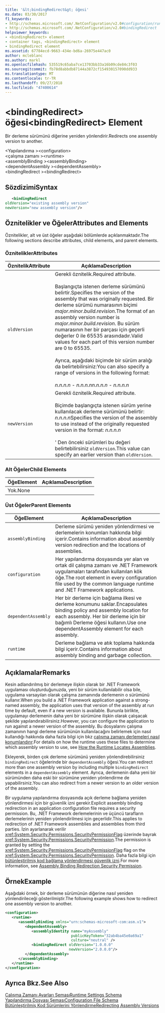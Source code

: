 ```yaml
---
title: '&lt;bindingRedirect&gt; öğesi'
ms.date: 03/30/2017
f1_keywords:
- http://schemas.microsoft.com/.NetConfiguration/v2.0#configuration/runtime/assemblyBinding/dependentAssembly/bindingRedirect
- http://schemas.microsoft.com/.NetConfiguration/v2.0#bindingRedirect
helpviewer_keywords:
- <bindingRedirect> element
- container tags, <bindingRedirect> element
- bindingRedirect element
ms.assetid: 67784ecd-9663-434e-bd6a-26975e447ac0
author: mcleblanc
ms.author: markl
ms.openlocfilehash: 535519c65aba7ce13703bb33a16b09cde84c3f03
ms.sourcegitcommit: fb78d8abbdb87144a3872cf154930157090dd933
ms.translationtype: MT
ms.contentlocale: tr-TR
ms.lasthandoff: 09/27/2018
ms.locfileid: "47400614"
---
```

# <a name="ltbindingredirectgt-element"></a><span data-ttu-id="99b06-102">&lt;bindingRedirect&gt; öğesi</span><span class="sxs-lookup"><span data-stu-id="99b06-102">&lt;bindingRedirect&gt; Element</span></span>
<span data-ttu-id="99b06-103">Bir derleme sürümünü diğerine yeniden yönlendirir.</span><span class="sxs-lookup"><span data-stu-id="99b06-103">Redirects one assembly version to another.</span></span>  
  
 <span data-ttu-id="99b06-104">\<Yapılandırma ></span><span class="sxs-lookup"><span data-stu-id="99b06-104">\<configuration></span></span>  
<span data-ttu-id="99b06-105">\<çalışma zamanı ></span><span class="sxs-lookup"><span data-stu-id="99b06-105">\<runtime></span></span>  
<span data-ttu-id="99b06-106">\<assemblyBinding ></span><span class="sxs-lookup"><span data-stu-id="99b06-106">\<assemblyBinding></span></span>  
<span data-ttu-id="99b06-107">\<dependentAssembly ></span><span class="sxs-lookup"><span data-stu-id="99b06-107">\<dependentAssembly></span></span>  
<span data-ttu-id="99b06-108">\<bindingRedirect ></span><span class="sxs-lookup"><span data-stu-id="99b06-108">\<bindingRedirect></span></span>  
  
## <a name="syntax"></a><span data-ttu-id="99b06-109">Sözdizimi</span><span class="sxs-lookup"><span data-stu-id="99b06-109">Syntax</span></span>  
  
```xml  
   <bindingRedirect    
oldVersion="existing assembly version"  
newVersion="new assembly version"/>  
```  
  
## <a name="attributes-and-elements"></a><span data-ttu-id="99b06-110">Öznitelikler ve Öğeler</span><span class="sxs-lookup"><span data-stu-id="99b06-110">Attributes and Elements</span></span>  
 <span data-ttu-id="99b06-111">Öznitelikler, alt ve üst öğeler aşağıdaki bölümlerde açıklanmaktadır.</span><span class="sxs-lookup"><span data-stu-id="99b06-111">The following sections describe attributes, child elements, and parent elements.</span></span>  
  
### <a name="attributes"></a><span data-ttu-id="99b06-112">Öznitelikler</span><span class="sxs-lookup"><span data-stu-id="99b06-112">Attributes</span></span>  
  
|<span data-ttu-id="99b06-113">Öznitelik</span><span class="sxs-lookup"><span data-stu-id="99b06-113">Attribute</span></span>|<span data-ttu-id="99b06-114">Açıklama</span><span class="sxs-lookup"><span data-stu-id="99b06-114">Description</span></span>|  
|---------------|-----------------|  
|`oldVersion`|<span data-ttu-id="99b06-115">Gerekli öznitelik.</span><span class="sxs-lookup"><span data-stu-id="99b06-115">Required attribute.</span></span><br /><br /> <span data-ttu-id="99b06-116">Başlangıçta istenen derleme sürümünü belirtir.</span><span class="sxs-lookup"><span data-stu-id="99b06-116">Specifies the version of the assembly that was originally requested.</span></span> <span data-ttu-id="99b06-117">Bir derleme sürümü numarasının biçimi *major.minor.build.revision*.</span><span class="sxs-lookup"><span data-stu-id="99b06-117">The format of an assembly version number is *major.minor.build.revision*.</span></span> <span data-ttu-id="99b06-118">Bu sürüm numarasının her bir parçası için geçerli değerler 0 ile 65535 arasındadır.</span><span class="sxs-lookup"><span data-stu-id="99b06-118">Valid values for each part of this version number are 0 to 65535.</span></span><br /><br /> <span data-ttu-id="99b06-119">Ayrıca, aşağıdaki biçimde bir sürüm aralığı da belirtebilirsiniz:</span><span class="sxs-lookup"><span data-stu-id="99b06-119">You can also specify a range of versions in the following format:</span></span><br /><br /> <span data-ttu-id="99b06-120">*n.n.n.n - n.n.n.n*</span><span class="sxs-lookup"><span data-stu-id="99b06-120">*n.n.n.n - n.n.n.n*</span></span>|  
|`newVersion`|<span data-ttu-id="99b06-121">Gerekli öznitelik.</span><span class="sxs-lookup"><span data-stu-id="99b06-121">Required attribute.</span></span><br /><br /> <span data-ttu-id="99b06-122">Biçimde başlangıçta istenen sürüm yerine kullanılacak derleme sürümünü belirtir: *n.n.n.n*</span><span class="sxs-lookup"><span data-stu-id="99b06-122">Specifies the version of the assembly to use instead of the originally requested version in the format: *n.n.n.n*</span></span><br /><br /> <span data-ttu-id="99b06-123">' Den önceki sürümleri bu değeri belirtebilirsiniz `oldVersion`.</span><span class="sxs-lookup"><span data-stu-id="99b06-123">This value can specify an earlier version than `oldVersion`.</span></span>|  
  
### <a name="child-elements"></a><span data-ttu-id="99b06-124">Alt Öğeler</span><span class="sxs-lookup"><span data-stu-id="99b06-124">Child Elements</span></span>  
  
|<span data-ttu-id="99b06-125">Öğe</span><span class="sxs-lookup"><span data-stu-id="99b06-125">Element</span></span>|<span data-ttu-id="99b06-126">Açıklama</span><span class="sxs-lookup"><span data-stu-id="99b06-126">Description</span></span>|  
|-------------|-----------------|  
|<span data-ttu-id="99b06-127">Yok.</span><span class="sxs-lookup"><span data-stu-id="99b06-127">None</span></span>||  
  
### <a name="parent-elements"></a><span data-ttu-id="99b06-128">Üst Öğeler</span><span class="sxs-lookup"><span data-stu-id="99b06-128">Parent Elements</span></span>  
  
|<span data-ttu-id="99b06-129">Öğe</span><span class="sxs-lookup"><span data-stu-id="99b06-129">Element</span></span>|<span data-ttu-id="99b06-130">Açıklama</span><span class="sxs-lookup"><span data-stu-id="99b06-130">Description</span></span>|  
|-------------|-----------------|  
|`assemblyBinding`|<span data-ttu-id="99b06-131">Derleme sürümü yeniden yönlendirmesi ve derlemelerin konumları hakkında bilgi içerir.</span><span class="sxs-lookup"><span data-stu-id="99b06-131">Contains information about assembly version redirection and the locations of assemblies.</span></span>|  
|`configuration`|<span data-ttu-id="99b06-132">Her yapılandırma dosyasında yer alan ve ortak dil çalışma zamanı ve .NET Framework uygulamaları tarafından kullanılan kök öğe.</span><span class="sxs-lookup"><span data-stu-id="99b06-132">The root element in every configuration file used by the common language runtime and .NET Framework applications.</span></span>|  
|`dependentAssembly`|<span data-ttu-id="99b06-133">Her bir derleme için bağlama ilkesi ve derleme konumunu saklar.</span><span class="sxs-lookup"><span data-stu-id="99b06-133">Encapsulates binding policy and assembly location for each assembly.</span></span> <span data-ttu-id="99b06-134">Her bir derleme için bir bağımlı Derleme öğesi kullanın.</span><span class="sxs-lookup"><span data-stu-id="99b06-134">Use one dependentAssembly element for each assembly.</span></span>|  
|`runtime`|<span data-ttu-id="99b06-135">Derleme bağlama ve atık toplama hakkında bilgi içerir.</span><span class="sxs-lookup"><span data-stu-id="99b06-135">Contains information about assembly binding and garbage collection.</span></span>|  
  
## <a name="remarks"></a><span data-ttu-id="99b06-136">Açıklamalar</span><span class="sxs-lookup"><span data-stu-id="99b06-136">Remarks</span></span>  
 <span data-ttu-id="99b06-137">Kesin adlandırılmış bir derlemeye ilişkin olarak bir .NET Framework uygulaması oluşturduğunuzda, yeni bir sürüm kullanılabilir olsa bile, uygulama varsayılan olarak çalışma zamanında derlemenin o sürümünü kullanır.</span><span class="sxs-lookup"><span data-stu-id="99b06-137">When you build a .NET Framework application against a strong-named assembly, the application uses that version of the assembly at run time by default, even if a new version is available.</span></span> <span data-ttu-id="99b06-138">Bununla birlikte, uygulamayı derlemenin daha yeni bir sürümüne ilişkin olarak çalışacak şekilde yapılandırabilirsiniz.</span><span class="sxs-lookup"><span data-stu-id="99b06-138">However, you can configure the application to run against a newer version of the assembly.</span></span> <span data-ttu-id="99b06-139">Bu dosyalarını çalışma zamanının hangi derleme sürümünün kullanılacağını belirlemek için nasıl kullandığı hakkında daha fazla bilgi için bkz [çalışma zamanı derlemeleri nasıl konumlandırır](../../../../../docs/framework/deployment/how-the-runtime-locates-assemblies.md).</span><span class="sxs-lookup"><span data-stu-id="99b06-139">For details on how the runtime uses these files to determine which assembly version to use, see [How the Runtime Locates Assemblies](../../../../../docs/framework/deployment/how-the-runtime-locates-assemblies.md).</span></span>  
  
 <span data-ttu-id="99b06-140">Ekleyerek, birden çok derleme sürümünü yeniden yönlendirebilirsiniz `bindingRedirect` öğelerinde bir `dependentAssembly` öğesi.</span><span class="sxs-lookup"><span data-stu-id="99b06-140">You can redirect more than one assembly version by including multiple `bindingRedirect` elements in a `dependentAssembly` element.</span></span> <span data-ttu-id="99b06-141">Ayrıca, derlemenin daha yeni bir sürümünden daha eski bir sürümüne yeniden yönlendirme de yapabilirsiniz.</span><span class="sxs-lookup"><span data-stu-id="99b06-141">You can also redirect from a newer version to an older version of the assembly.</span></span>  
  
 <span data-ttu-id="99b06-142">Bir uygulama yapılandırma dosyasında açık derleme bağlama yeniden yönlendirmesi için bir güvenlik izni gerekir.</span><span class="sxs-lookup"><span data-stu-id="99b06-142">Explicit assembly binding redirection in an application configuration file requires a security permission.</span></span> <span data-ttu-id="99b06-143">Bu, .NET Framework derlemelerinin ve üçüncü tarafların derlemelerinin yeniden yönlendirilmesi için geçerlidir.</span><span class="sxs-lookup"><span data-stu-id="99b06-143">This applies to redirection of .NET Framework assemblies and assemblies from third parties.</span></span> <span data-ttu-id="99b06-144">İzin ayarlanarak verilir <xref:System.Security.Permissions.SecurityPermissionFlag> üzerinde bayrak <xref:System.Security.Permissions.SecurityPermission>.</span><span class="sxs-lookup"><span data-stu-id="99b06-144">The permission is granted by setting the <xref:System.Security.Permissions.SecurityPermissionFlag> flag on the <xref:System.Security.Permissions.SecurityPermission>.</span></span> <span data-ttu-id="99b06-145">Daha fazla bilgi için [bütünleştirilmiş kod bağlama yönlendirmesi güvenlik izni](../../../../../docs/framework/configure-apps/assembly-binding-redirection-security-permission.md).</span><span class="sxs-lookup"><span data-stu-id="99b06-145">For more information, see [Assembly Binding Redirection Security Permission](../../../../../docs/framework/configure-apps/assembly-binding-redirection-security-permission.md).</span></span>  
  
## <a name="example"></a><span data-ttu-id="99b06-146">Örnek</span><span class="sxs-lookup"><span data-stu-id="99b06-146">Example</span></span>  
 <span data-ttu-id="99b06-147">Aşağıdaki örnek, bir derleme sürümünün diğerine nasıl yeniden yönlendirileceği gösterilmiştir.</span><span class="sxs-lookup"><span data-stu-id="99b06-147">The following example shows how to redirect one assembly version to another.</span></span>  
  
```xml  
<configuration>  
   <runtime>  
      <assemblyBinding xmlns="urn:schemas-microsoft-com:asm.v1">  
         <dependentAssembly>  
            <assemblyIdentity name="myAssembly"  
                              publicKeyToken="32ab4ba45e0a69a1"  
                              culture="neutral" />  
            <bindingRedirect oldVersion="1.0.0.0"  
                             newVersion="2.0.0.0"/>  
         </dependentAssembly>  
      </assemblyBinding>  
   </runtime>  
</configuration>  
```  
  
## <a name="see-also"></a><span data-ttu-id="99b06-148">Ayrıca Bkz.</span><span class="sxs-lookup"><span data-stu-id="99b06-148">See Also</span></span>  
 [<span data-ttu-id="99b06-149">Çalışma Zamanı Ayarları Şeması</span><span class="sxs-lookup"><span data-stu-id="99b06-149">Runtime Settings Schema</span></span>](../../../../../docs/framework/configure-apps/file-schema/runtime/index.md)  
 [<span data-ttu-id="99b06-150">Yapılandırma Dosyası Şeması</span><span class="sxs-lookup"><span data-stu-id="99b06-150">Configuration File Schema</span></span>](../../../../../docs/framework/configure-apps/file-schema/index.md)  
 [<span data-ttu-id="99b06-151">Bütünleştirilmiş Kod Sürümlerini Yönlendirme</span><span class="sxs-lookup"><span data-stu-id="99b06-151">Redirecting Assembly Versions</span></span>](../../../../../docs/framework/configure-apps/redirect-assembly-versions.md)
